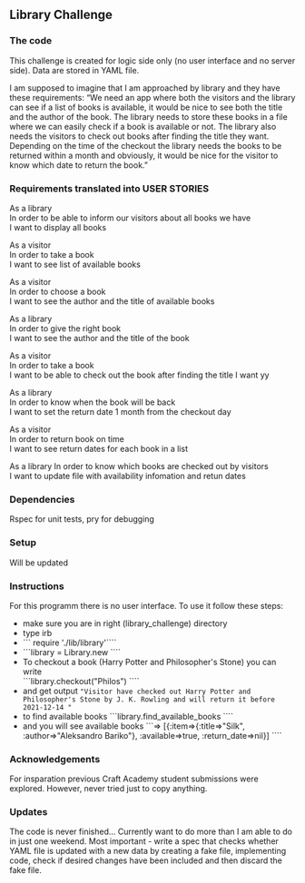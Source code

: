 ## Library Challenge

### The code

This challenge is created for logic side only (no user interface and no server side). Data are stored in YAML file.

I am supposed to imagine that I am approached by library and they have these requirements:
“We need an app where both the visitors and the library can see if a list of books is available, it would be nice to see both the title and the author of the book. The library needs to store these books in a file where we can easily check if a book is available or not. The library also needs the visitors to check out books after finding the title they want. Depending on the time of the checkout the library needs the books to be returned within a month and obviously, it would be nice for the visitor to know which date to return the book.”

### Requirements translated into USER STORIES

As a library  
In order to be able to inform our visitors about all books we have  
I want to display all books

As a visitor  
In order to take a book  
I want to see list of available books

As a visitor  
In order to choose a book  
I want to see the author and the title of available books

As a library  
In order to give the right book  
I want to see the author and the title of the book

As a visitor  
In order to take a book  
I want to be able to check out the book after finding the title I want yy

As a library  
In order to know when the book will be back  
I want to set the return date 1 month from the checkout day

As a visitor  
In order to return book on time  
I want to see return dates for each book in a list

As a library
In order to know which books are checked out by visitors  
I want to update file with availability infomation and retun dates

### Dependencies

Rspec for unit tests, pry for debugging

### Setup

Will be updated

### Instructions

For this programm there is no user interface. To use it follow these steps:

- make sure you are in right (library_challenge) directory
- type irb
- ``` require './lib/library'````
- ```library = Library.new ````
- To checkout a book (Harry Potter and Philosopher's Stone) you can write  
  ```library.checkout("Philos") ````
- and get output `"Visitor have checked out Harry Potter and Philosopher's Stone by J. K. Rowling and will return it before 2021-12-14 " `
- to find available books ```library.find_available_books ````
- and you will see available books ```=> [{:item=>{:title=>"Silk", :author=>"Aleksandro Bariko"}, :available=>true, :return_date=>nil}] ````

### Acknowledgements

For insparation previous Craft Academy student submissions were explored.
However, never tried just to copy anything.

### Updates

The code is never finished... Currently want to do more than I am able to do in just one weekend.
Most important - write a spec that checks whether YAML file is updated with a new data by creating a fake file,
implementing code, check if desired changes have been included and then discard the fake file.
